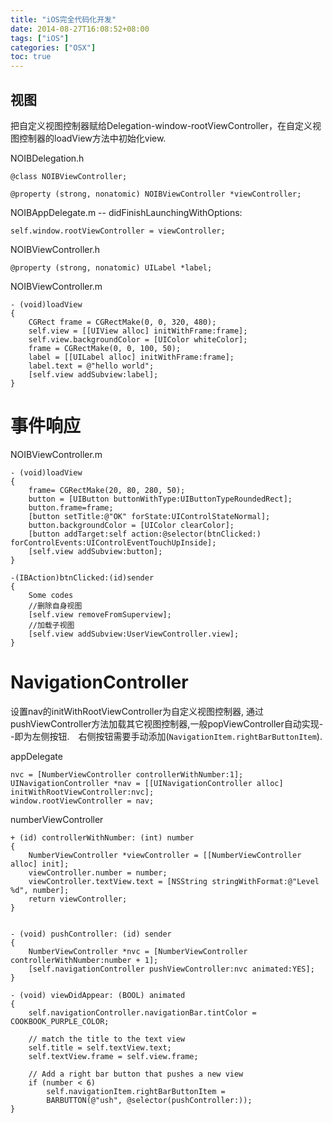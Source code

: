```yaml
---
title: "iOS完全代码化开发"
date: 2014-08-27T16:08:52+08:00
tags: ["iOS"]
categories: ["OSX"]
toc: true
---
```



## 视图
把自定义视图控制器赋给Delegation-window-rootViewController，在自定义视图控制器的loadView方法中初始化view.


NOIBDelegation.h

```objc
@class NOIBViewController;
 
@property (strong, nonatomic) NOIBViewController *viewController;
```


NOIBAppDelegate.m -- didFinishLaunchingWithOptions:

```objc
self.window.rootViewController = viewController;
```


NOIBViewController.h

```objc
@property (strong, nonatomic) UILabel *label;
```


NOIBViewController.m

```objc
- (void)loadView
{
    CGRect frame = CGRectMake(0, 0, 320, 480);
    self.view = [[UIView alloc] initWithFrame:frame];
    self.view.backgroundColor = [UIColor whiteColor];
    frame = CGRectMake(0, 0, 100, 50);
    label = [[UILabel alloc] initWithFrame:frame];
    label.text = @"hello world";
    [self.view addSubview:label];
}
```

# 事件响应


NOIBViewController.m

```objc
- (void)loadView
{
    frame= CGRectMake(20, 80, 280, 50);
    button = [UIButton buttonWithType:UIButtonTypeRoundedRect];
    button.frame=frame;
    [button setTitle:@"OK" forState:UIControlStateNormal];
    button.backgroundColor = [UIColor clearColor];
    [button addTarget:self action:@selector(btnClicked:) forControlEvents:UIControlEventTouchUpInside];
    [self.view addSubview:button];
}
 
-(IBAction)btnClicked:(id)sender
{
    Some codes
    //删除自身视图
    [self.view removeFromSuperview];
    //加载子视图
    [self.view addSubview:UserViewController.view];
}
```

# NavigationController
设置nav的initWithRootViewController为自定义视图控制器, 通过pushViewController方法加载其它视图控制器,一般popViewController自动实现--即为左侧按钮.　右侧按钮需要手动添加(`NavigationItem.rightBarButtonItem`).


appDelegate

```objc
nvc = [NumberViewController controllerWithNumber:1];
UINavigationController *nav = [[UINavigationController alloc] initWithRootViewController:nvc];
window.rootViewController = nav;
```


numberViewController

```objc
+ (id) controllerWithNumber: (int) number
{
    NumberViewController *viewController = [[NumberViewController alloc] init];
    viewController.number = number;
    viewController.textView.text = [NSString stringWithFormat:@"Level %d", number];
    return viewController;
}
 
 
- (void) pushController: (id) sender
{
    NumberViewController *nvc = [NumberViewController controllerWithNumber:number + 1];
    [self.navigationController pushViewController:nvc animated:YES];
}
 
- (void) viewDidAppear: (BOOL) animated
{
    self.navigationController.navigationBar.tintColor = COOKBOOK_PURPLE_COLOR;
     
    // match the title to the text view
    self.title = self.textView.text; 
    self.textView.frame = self.view.frame;
     
    // Add a right bar button that pushes a new view
    if (number < 6)
        self.navigationItem.rightBarButtonItem = 
        BARBUTTON(@"ush", @selector(pushController:));
}
```